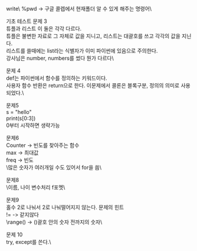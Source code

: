 write\\
%pwd -> 구글 콜렙에서 현재폴더 알 수 있게 해주는 명령어\\

기초 테스트 문제 3\
튜플과 리스트 이 둘은 각각 다르다.\
튜플은 불변한 자료로 그 자체로 값을 지니고, 리스트는 대괄호를 쓰고 각각의 값을 지닌다.\
리스트를 쓸때에는 list라는 식별자가 이미 파이썬에 있음으로 주의한다.\
강사님은 number, numbers를 썼다 뭔가 다르다\\

문제 4\
def는 파이썬에서 함수를 정의하는 키워드이다.\
사용자 함수 반환은 return으로 한다.
이문제에서 콜론은 블록구분, 정의의 의미로 사용되었다.\\

문제5\
s = "hello"\
print(s[0:3])\
0부터 시작하면 생략가능

문제6\
Counter -> 빈도를 찾아주는 함수\
max -> 최대값\
freq -> 빈도\
\많은 숫자가 여러개일 수도 있어서 for을 씀\

문제8\
\이름, 나이 변수처리 f포멧\

문제9\
홀수 2로 나눠서 2로 나눠떨어지지 않는다. 문제의 힌트\
!= -> 같지않다\
\range() -> ()괄호 안의 숫자 전까지의 숫자\

문제 10\
try, except를 쓴다.\



